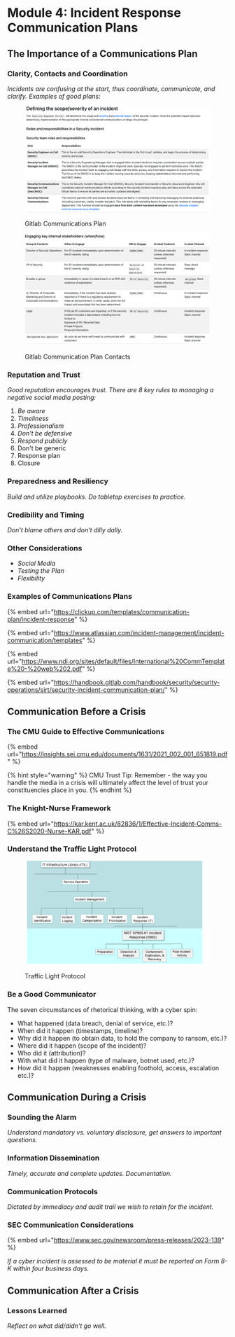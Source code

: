 # Module 4: Incident Response Communication Plans

## The Importance of a Communications Plan

### Clarity, Contacts and Coordination

_Incidents are confusing at the start, thus coordinate, communicate, and clarify. Examples of good plans:_

<figure><img src="../../../.gitbook/assets/image (1).png" alt=""><figcaption><p>Gitlab Communications Plan</p></figcaption></figure>

<figure><img src="../../../.gitbook/assets/image (1) (1).png" alt=""><figcaption><p>Gitlab Communication Plan Contacts</p></figcaption></figure>

### Reputation and Trust

_Good reputation encourages trust. There are 8 key rules to managing a negative social media posting:_

1. _Be aware_
2. _Timeliness_
3. _Professionalism_
4. _Don't be defensive_
5. _Respond publicly_
6. Don't be generic
7. Response plan
8. Closure

### Preparedness and Resiliency

_Build and utilize playbooks. Do tabletop exercises to practice._

### Credibility and Timing

_Don't blame others and don't dilly dally._

### Other Considerations

* _Social Media_
* _Testing the Plan_
* _Flexibility_

### Examples of Communications Plans

{% embed url="https://clickup.com/templates/communication-plan/incident-response" %}

{% embed url="https://www.atlassian.com/incident-management/incident-communication/templates" %}

{% embed url="https://www.ndi.org/sites/default/files/International%20CommTemplate%20-%20web%202.pdf" %}

{% embed url="https://handbook.gitlab.com/handbook/security/security-operations/sirt/security-incident-communication-plan/" %}

## Communication Before a Crisis

### The CMU Guide to Effective Communications

{% embed url="https://insights.sei.cmu.edu/documents/1631/2021_002_001_651819.pdf" %}

{% hint style="warning" %}
CMU Trust Tip: Remember - the way you handle the media in a crisis will ultimately affect the level of trust your constituencies place in you.
{% endhint %}

### The Knight-Nurse Framework

{% embed url="https://kar.kent.ac.uk/82836/1/Effective-Incident-Comms-C%26S2020-Nurse-KAR.pdf" %}

### Understand the Traffic Light Protocol

<figure><img src="../../../.gitbook/assets/image (2).png" alt=""><figcaption><p>Traffic Light Protocol</p></figcaption></figure>

### Be a Good Communicator

The seven circumstances of rhetorical thinking, with a cyber spin:

* What happened (data breach, denial of service, etc.)?
* When did it happen (timestamps, timeline)?
* Why did it happen (to obtain data, to hold the company to ransom, etc.)?
* Where did it happen (scope of the incident)?
* Who did it (attribution)?
* With what did it happen (type of malware, botnet used, etc.)?
* How did it happen (weaknesses enabling foothold, access, escalation etc.)?

## Communication During a Crisis

### Sounding the Alarm

_Understand mandatory vs. voluntary disclosure, get answers to important questions._

### Information Dissemination

_Timely, accurate and complete updates. Documentation._

### Communication Protocols

_Dictated by immediacy and audit trail we wish to retain for the incident._&#x20;

### SEC Communication Considerations

{% embed url="https://www.sec.gov/newsroom/press-releases/2023-139" %}

_If a cyber incident is assessed to be material it must be reported on Form 8-K within four business days._

## Communication After a Crisis

### Lessons Learned

_Reflect on what did/didn't go well._&#x20;
